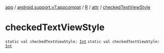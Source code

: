 [app](../../../index.md) / [android.support.v7.appcompat](../../index.md) / [R](../index.md) / [attr](index.md) / [checkedTextViewStyle](./checked-text-view-style.md)

# checkedTextViewStyle

`static val checkedTextViewStyle: `[`Int`](https://kotlinlang.org/api/latest/jvm/stdlib/kotlin/-int/index.html)
`static val checkedTextViewStyle: `[`Int`](https://kotlinlang.org/api/latest/jvm/stdlib/kotlin/-int/index.html)